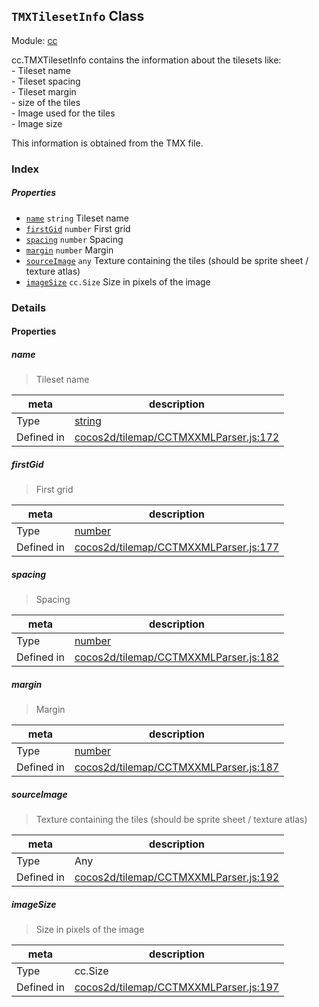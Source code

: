 ## `TMXTilesetInfo` Class



Module: [cc](../modules/cc.md)


<p>cc.TMXTilesetInfo contains the information about the tilesets like: <br />
- Tileset name<br />
- Tileset spacing<br />
- Tileset margin<br />
- size of the tiles<br />
- Image used for the tiles<br />
- Image size<br />

This information is obtained from the TMX file. </p>



### Index

##### Properties

  - [`name`](#name) `string` Tileset name
  - [`firstGid`](#firstgid) `number` First grid
  - [`spacing`](#spacing) `number` Spacing
  - [`margin`](#margin) `number` Margin
  - [`sourceImage`](#sourceimage) `any` Texture containing the tiles (should be sprite sheet / texture atlas)
  - [`imageSize`](#imagesize) `cc.Size` Size in pixels of the image





### Details


#### Properties


##### name

> Tileset name

| meta | description |
|------|-------------|
| Type | <a href="https://developer.mozilla.org/en/JavaScript/Reference/Global_Objects/String" class="crosslink external" target="_blank">string</a> |
| Defined in | [cocos2d/tilemap/CCTMXXMLParser.js:172](https://github.com/cocos-creator/engine/blob/22ca6465effd8063cb95e509843b8bef3d880759/cocos2d/tilemap/CCTMXXMLParser.js#L172) |



##### firstGid

> First grid

| meta | description |
|------|-------------|
| Type | <a href="https://developer.mozilla.org/en/JavaScript/Reference/Global_Objects/Number" class="crosslink external" target="_blank">number</a> |
| Defined in | [cocos2d/tilemap/CCTMXXMLParser.js:177](https://github.com/cocos-creator/engine/blob/22ca6465effd8063cb95e509843b8bef3d880759/cocos2d/tilemap/CCTMXXMLParser.js#L177) |



##### spacing

> Spacing

| meta | description |
|------|-------------|
| Type | <a href="https://developer.mozilla.org/en/JavaScript/Reference/Global_Objects/Number" class="crosslink external" target="_blank">number</a> |
| Defined in | [cocos2d/tilemap/CCTMXXMLParser.js:182](https://github.com/cocos-creator/engine/blob/22ca6465effd8063cb95e509843b8bef3d880759/cocos2d/tilemap/CCTMXXMLParser.js#L182) |



##### margin

> Margin

| meta | description |
|------|-------------|
| Type | <a href="https://developer.mozilla.org/en/JavaScript/Reference/Global_Objects/Number" class="crosslink external" target="_blank">number</a> |
| Defined in | [cocos2d/tilemap/CCTMXXMLParser.js:187](https://github.com/cocos-creator/engine/blob/22ca6465effd8063cb95e509843b8bef3d880759/cocos2d/tilemap/CCTMXXMLParser.js#L187) |



##### sourceImage

> Texture containing the tiles (should be sprite sheet / texture atlas)

| meta | description |
|------|-------------|
| Type | Any |
| Defined in | [cocos2d/tilemap/CCTMXXMLParser.js:192](https://github.com/cocos-creator/engine/blob/22ca6465effd8063cb95e509843b8bef3d880759/cocos2d/tilemap/CCTMXXMLParser.js#L192) |



##### imageSize

> Size in pixels of the image

| meta | description |
|------|-------------|
| Type | cc.Size |
| Defined in | [cocos2d/tilemap/CCTMXXMLParser.js:197](https://github.com/cocos-creator/engine/blob/22ca6465effd8063cb95e509843b8bef3d880759/cocos2d/tilemap/CCTMXXMLParser.js#L197) |






